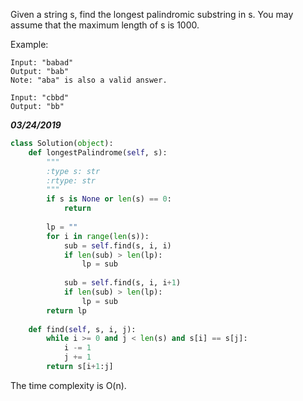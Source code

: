 Given a string s, find the longest palindromic substring in s. You may assume that the maximum length of s is 1000.

Example:
```
Input: "babad"
Output: "bab"
Note: "aba" is also a valid answer.
```

```
Input: "cbbd"
Output: "bb"
```

***03/24/2019***

```python
class Solution(object):
    def longestPalindrome(self, s):
        """
        :type s: str
        :rtype: str
        """
        if s is None or len(s) == 0:
            return
        
        lp = ""
        for i in range(len(s)):
            sub = self.find(s, i, i)
            if len(sub) > len(lp):
                lp = sub
            
            sub = self.find(s, i, i+1)
            if len(sub) > len(lp):
                lp = sub
        return lp
    
    def find(self, s, i, j):
        while i >= 0 and j < len(s) and s[i] == s[j]:
            i -= 1
            j += 1
        return s[i+1:j]
```
The time complexity is O(n).
